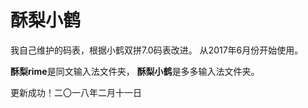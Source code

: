 # 酥梨小鹤

我自己维护的码表，根据小鹤双拼7.0码表改进。
从2017年6月份开始使用。

**酥梨rime**是同文输入法文件夹，
**酥梨小鹤**是多多输入法文件夹。

更新成功！二〇一八年二月十一日